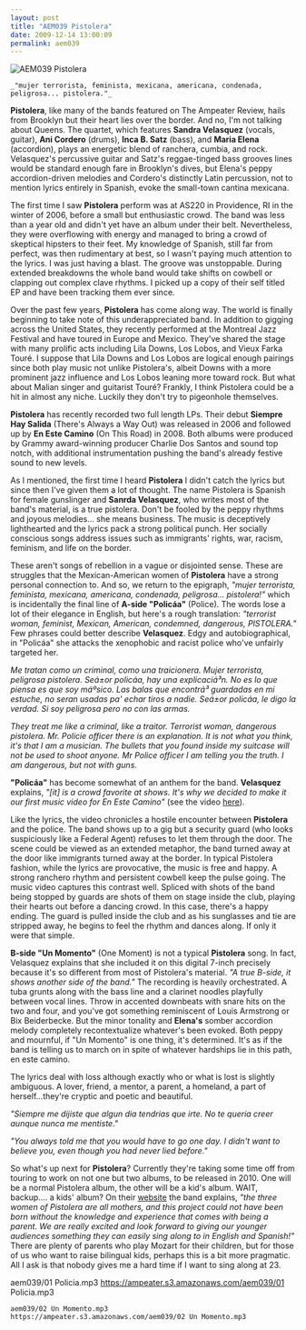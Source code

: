 ```yaml
---
layout: post
title: "AEM039 Pistolera"
date: 2009-12-14 13:00:09
permalink: aem039
---
```

![AEM039 Pistolera](https://ampeater.s3.amazonaws.com/aem039/Pistolera.jpg)

    _"mujer terrorista, feminista, mexicana, americana, condenada, peligrosa... pistolera."_

**Pistolera**, like many of the bands featured on The Ampeater Review, hails from Brooklyn but their heart lies over the border. And no, I'm not talking about Queens. The quartet, which features **Sandra Velasquez** (vocals, guitar), **Ani Cordero** (drums), **Inca B. Satz** (bass), and **Maria Elena** (accordion), plays an energetic blend of ranchera, cumbia, and rock. Velasquez's percussive guitar and Satz's reggae-tinged bass grooves lines would be standard enough fare in Brooklyn's dives, but Elena's peppy accordion-driven melodies and Cordero's distinctly Latin percussion, not to mention lyrics entirely in Spanish, evoke the small-town cantina mexicana.

The first time I saw **Pistolera** perform was at AS220 in Providence, RI in the winter of 2006, before a small but enthusiastic crowd. The band was less than a year old and didn't yet have an album under their belt. Nevertheless, they were overflowing with energy and managed to bring a crowd of skeptical hipsters to their feet. My knowledge of Spanish, still far from perfect, was then rudimentary at best, so I wasn't paying much attention to the lyrics. I was just having a blast. The groove was unstoppable. During extended breakdowns the whole band would take shifts on cowbell or clapping out complex clave rhythms. I picked up a copy of their self titled EP and have been tracking them ever since.

Over the past few years, **Pistolera** has come along way. The world is finally beginning to take note of this underappreciated band. In addition to gigging across the United States, they recently performed at the Montreal Jazz Festival and have toured in Europe and Mexico. They've shared the stage with many prolific acts including Lila Downs, Los Lobos, and Vieux Farka Touré. I suppose that Lila Downs and Los Lobos are logical enough pairings since both play music not unlike Pistolera's, albeit Downs with a more prominent jazz influence and Los Lobos leaning more toward rock. But what about Malian singer and guitarist Touré? Frankly, I think Pistolera could be a hit in almost any niche. Luckily they don't try to pigeonhole themselves.

**Pistolera** has recently recorded two full length LPs. Their debut **Siempre Hay Salida** (There's Always a Way Out) was released in 2006 and followed up by **En Este Camino** (On This Road) in 2008. Both albums were produced by Grammy award-winning producer Charlie Dos Santos and sound top notch, with additional instrumentation pushing the band's already festive sound to new levels.

As I mentioned, the first time I heard **Pistolera** I didn't catch the lyrics but since then I've given them a lot of thought. The name Pistolera is Spanish for female gunslinger and **Sanrda Velasquez**, who writes most of the band's material, is a true pistolera. Don't be fooled by the peppy rhythms and joyous melodies... she means business. The music is deceptively lighthearted and the lyrics pack a strong political punch. Her socially conscious songs address issues such as immigrants' rights, war, racism, feminism, and life on the border.

These aren't songs of rebellion in a vague or disjointed sense. These are struggles that the Mexican-American women of **Pistolera** have a strong personal connection to. And so, we return to the epigraph, _"mujer terrorista, feminista, mexicana, americana, condenada, peligrosa... pistolera!"_ which is incidentally the final line of **A-side "Policá­a"** (Police). The words lose a lot of their elegance in English, but here's a rough translation: _"terrorist woman, feminist, Mexican, American, condemned, dangerous, PISTOLERA."_ Few phrases could better describe **Velasquez**. Edgy and autobiographical, in "Policá­a" she attacks the xenophobic and racist police who've unfairly targeted her.

_Me tratan como un criminal, como una traicionera. Mujer terrorista, peligrosa pistolera. Seá±or policá­a, hay una explicaciá³n. No es lo que piensa es que soy máºsico. Las balas que encontrá³ guardadas en mi estuche, no seran usadas pa' echar tiros a nadie. Seá±or policá­a, le digo la verdad. Si soy peligrosa pero no con las armas._

_They treat me like a criminal, like a traitor. Terrorist woman, dangerous pistolera. Mr. Policie officer there is an explanation. It is not what you think, it's that I am a musician. The bullets that you found inside my suitcase will not be used to shoot anyone. Mr Police officer I am telling you the truth. I am dangerous, but not with guns._

**"Policá­a"** has become somewhat of an anthem for the band. **Velasquez** explains, _"\[it\] is a crowd favorite at shows. It's why we decided to make it our first music video for En Este Camino"_ (see the video [here](http://www.youtube.com/watch?v=6QXd-4eZelI)).

Like the lyrics, the video chronicles a hostile encounter between **Pistolera** and the police. The band shows up to a gig but a security guard (who looks suspiciously like a Federal Agent) refuses to let them through the door. The scene could be viewed as an extended metaphor, the band turned away at the door like immigrants turned away at the border. In typical Pistolera fashion, while the lyrics are provocative, the music is free and happy. A strong ranchero rhythm and persistent cowbell keep the pulse going. The music video captures this contrast well. Spliced with shots of the band being stopped by guards are shots of them on stage inside the club, playing their hearts out before a dancing crowd. In this case, there's a happy ending. The guard is pulled inside the club and as his sunglasses and tie are stripped away, he begins to feel the rhythm and dances along. If only it were that simple.

**B-side "Un Momento"** (One Moment) is not a typical **Pistolera** song. In fact, Velasquez explains that she included it on this digital 7-inch precisely because it's so different from most of Pistolera's material. _"A true B-side, it shows another side of the band."_ The recording is heavily orchestrated. A tuba grunts along with the bass line and a clarinet noodles playfully between vocal lines. Throw in accented downbeats with snare hits on the two and four, and you've got something reminiscent of Louis Armstrong or Bix Beiderbecke. But the minor tonality and **Elena's** somber accordion melody completely recontextualize whatever's been evoked. Both peppy and mournful, if "Un Momento" is one thing, it's determined. It's as if the band is telling us to march on in spite of whatever hardships lie in this path, en este camino.

The lyrics deal with loss although exactly who or what is lost is slightly ambiguous. A lover, friend, a mentor, a parent, a homeland, a part of herself...they're cryptic and poetic and beautiful.

_"Siempre me dijiste que algun dia tendrias que irte. No te queria creer aunque nunca me mentiste."_

_"You always told me that you would have to go one day. I didn't want to believe you, even though you had never lied before."_

So what's up next for **Pistolera**? Currently they're taking some time off from touring to work on not one but two albums, to be released in 2010. One will be a normal Pistolera album, the other will be a kid's album. WAIT, backup.... a kids' album? On their [website](http://www.pistolera.net) the band explains, _"the three women of Pistolera are all mothers, and this project could not have been born without the knowledge and experience that comes with being a parent. We are really excited and look forward to giving our younger audiences something they can easily sing along to in English and Spanish!"_ There are plenty of parents who play Mozart for their children, but for those of us who want to raise bilingual kids, perhaps this is a bit more pragmatic. All I ask is that nobody gives me a hard time if I want to sing along at 23.
  
  aem039/01 Policia.mp3
    https://ampeater.s3.amazonaws.com/aem039/01 Policia.mp3
    
    aem039/02 Un Momento.mp3
    https://ampeater.s3.amazonaws.com/aem039/02 Un Momento.mp3
    
    